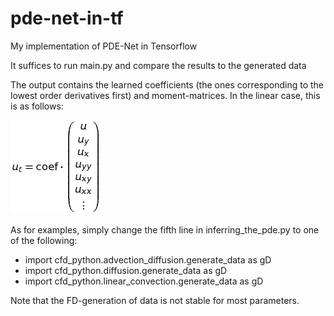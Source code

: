 # pde-net-in-tf
My implementation of PDE-Net in Tensorflow

It suffices to run main.py and compare the results to the generated data

The output contains the learned coefficients (the ones corresponding to the lowest order derivatives first) and moment-matrices.
In the linear case, this is as follows:

![alt text](Tex2Img_1555337498.jpg)

As for examples, simply change the fifth line in inferring_the_pde.py to one of the following:
- import cfd_python.advection_diffusion.generate_data as gD
- import cfd_python.diffusion.generate_data as gD
- import cfd_python.linear_convection.generate_data as gD

Note that the FD-generation of data is not stable for most parameters.
